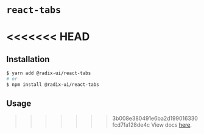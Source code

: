 # `react-tabs`

<<<<<<< HEAD
=======
## Installation

```sh
$ yarn add @radix-ui/react-tabs
# or
$ npm install @radix-ui/react-tabs
```

## Usage

>>>>>>> 3b008e380491e6ba2d199016330fcd7fa128de4c
View docs [here](https://radix-ui.com/primitives/docs/components/tabs).
